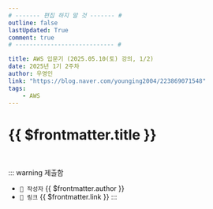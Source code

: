 ```yaml
---
# ------- 편집 하지 말 것 ------- #
outline: false
lastUpdated: True
comment: true
# ---------------------------- #

title: AWS 입문기 (2025.05.10(토) 강의, 1/2)
date: 2025년 1기 2주차
author: 우영인
link: "https://blog.naver.com/younging2004/223869071548"
tags:
    - AWS
---
```


# {{ $frontmatter.title }}

<br>

<!-- 여기는 냅두기 -->
::: warning 제출함
 - `🥳 작성자` {{ $frontmatter.author }}
 - `🔗 링크` <a :href="$frontmatter.link" target="_blank" rel="noopener"> {{ $frontmatter.link }} </a>
::: 

<!-- 업데이트 사항 등 필요한 내용 아래부터 자유롭게 사용 -->
<!-- ::: info 업데이트 내역
- 2025-08-01 첫 게시  
- 2025-08-09: 이미지 추가  
- 2025-08-10: 오타 수정
::: -->
